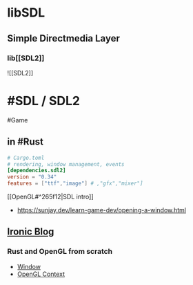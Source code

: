 # libSDL
## Simple Directmedia Layer
### lib[[SDL2]]
![[SDL2]]

# #SDL / SDL2
#Game

## in #Rust

```toml
# Cargo.toml
# rendering, window management, events
[dependencies.sdl2]
version = "0.34"
features = ["ttf","image"] # ,"gfx","mixer"]
```

[[OpenGL#^265f12|SDL intro]]

- https://sunjay.dev/learn-game-dev/opening-a-window.html

## [Ironic Blog](http://nercury.github.io/)

### Rust and OpenGL from scratch
- [Window](http://nercury.github.io/rust/opengl/tutorial/2018/02/08/opengl-in-rust-from-scratch-01-window.html)
- [OpenGL Context](http://nercury.github.io/rust/opengl/tutorial/2018/02/09/opengl-in-rust-from-scratch-02-opengl-context.html)

